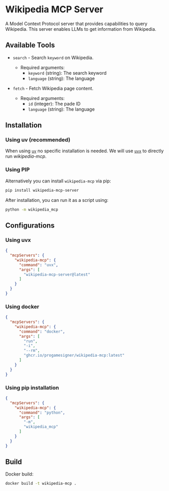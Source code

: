 # Wikipedia MCP Server

A Model Context Protocol server that provides capabilities to query Wikipedia. This server enables LLMs to get information from Wikipedia.

## Available Tools

- `search` - Search `keyword` on Wikipedia.
  - Required arguments:
    - `keyword` (string): The search keyword
    - `language` (string): The language

- `fetch` - Fetch Wikipedia page content.
  - Required arguments:
    - `id` (integer): The pade ID
    - `language` (string): The language

## Installation

### Using uv (recommended)

When using [`uv`](https://docs.astral.sh/uv/) no specific installation is needed. We will
use [`uvx`](https://docs.astral.sh/uv/guides/tools/) to directly run *wikipedia-mcp*.

### Using PIP

Alternatively you can install `wikipedia-mcp` via pip:

```bash
pip install wikipedia-mcp-server
```

After installation, you can run it as a script using:

```bash
python -m wikipedia_mcp
```

## Configurations

### Using uvx
```json
{
  "mcpServers": {
    "wikipedia-mcp": {
      "command": "uvx",
      "args": [
        "wikipedia-mcp-server@latest"
      ]
    }
  }
}
```

### Using docker
```json
{
  "mcpServers": {
    "wikipedia-mcp": {
      "command": "docker",
      "args": [
        "run",
        "-i",
        "--rm",
        "ghcr.io/progamesigner/wikipedia-mcp:latest"
      ]
    }
  }
}
```

### Using pip installation
```json
{
  "mcpServers": {
    "wikipedia-mcp": {
      "command": "python",
      "args": [
        "-m",
        "wikipedia_mcp"
      ]
    }
  }
}
```

## Build

Docker build:

```bash
docker build -t wikipedia-mcp .
```
